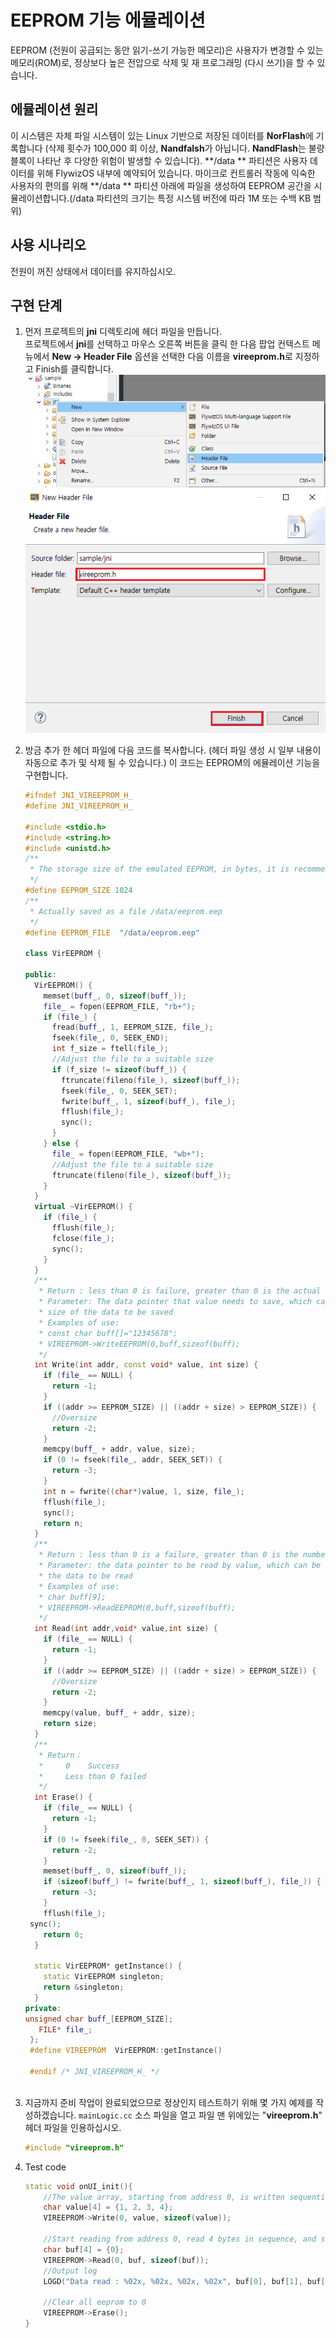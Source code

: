 # EEPROM 기능 에뮬레이션

 EEPROM (전원이 공급되는 동안 읽기-쓰기 가능한 메모리)은 사용자가 변경할 수 있는 메모리(ROM)로, 정상보다 높은 전압으로 삭제 및 재 프로그래밍 (다시 쓰기)을 할 수 있습니다.

## 에뮬레이션 원리

 이 시스템은 자체 파일 시스템이 있는 Linux 기반으로 저장된 데이터를 **NorFlash**에 기록합니다 (삭제 횟수가 100,000 회 이상, **Nandfalsh**가 아닙니다. **NandFlash**는 불량 블록이 나타난 후 다양한 위험이 발생할 수 있습니다).
 **/data ** 파티션은 사용자 데이터를 위해 FlywizOS 내부에 예약되어 있습니다. 마이크로 컨트롤러 작동에 익숙한 사용자의 편의를 위해 **/data ** 파티션 아래에 파일을 생성하여 EEPROM 공간을 시뮬레이션합니다.(/data 파티션의 크기는 특정 시스템 버전에 따라 1M 또는 수백 KB 범위)  

## 사용 시나리오

전원이 꺼진 상태에서 데이터를 유지하십시오.

## 구현 단계

1. 먼저 프로젝트의 **jni** 디렉토리에 헤더 파일을 만듭니다.  
   프로젝트에서 **jni**를 선택하고 마우스 오른쪽 버튼을 클릭 한 다음 팝업 컨텍스트 메뉴에서 **New -> Header File** 옵션을 선택한 다음 이름을 **vireeprom.h**로 지정하고 Finish를 클릭합니다.   
  ![](assets/create_head_file.png)  
  ![](assets/create_head_file2.png)  

2. 방금 추가 한 헤더 파일에 다음 코드를 복사합니다. (헤더 파일 생성 시 일부 내용이 자동으로 추가 및 삭제 될 수 있습니다.)
   이 코드는 EEPROM의 에뮬레이션 기능을 구현합니다.
   ```c++
   #ifndef JNI_VIREEPROM_H_
   #define JNI_VIREEPROM_H_
     
   #include <stdio.h>
   #include <string.h>
   #include <unistd.h>
   /**
    * The storage size of the emulated EEPROM, in bytes, it is recommended not to be too large
    */
   #define EEPROM_SIZE 1024
   /**
    * Actually saved as a file /data/eeprom.eep
    */
   #define EEPROM_FILE  "/data/eeprom.eep"
   
   class VirEEPROM {
   
   public:
     VirEEPROM() {
       memset(buff_, 0, sizeof(buff_));
       file_ = fopen(EEPROM_FILE, "rb+");
       if (file_) {
         fread(buff_, 1, EEPROM_SIZE, file_);
         fseek(file_, 0, SEEK_END);
         int f_size = ftell(file_);
         //Adjust the file to a suitable size
         if (f_size != sizeof(buff_)) {
           ftruncate(fileno(file_), sizeof(buff_));
           fseek(file_, 0, SEEK_SET);
           fwrite(buff_, 1, sizeof(buff_), file_);
           fflush(file_);
           sync();
         }
       } else {
         file_ = fopen(EEPROM_FILE, "wb+");
         //Adjust the file to a suitable size
         ftruncate(fileno(file_), sizeof(buff_));
       }
     }
     virtual ~VirEEPROM() {
       if (file_) {
         fflush(file_);
         fclose(file_);
         sync();
       }
     }
     /**
      * Return : less than 0 is failure, greater than 0 is the actual number of bytes written
      * Parameter: The data pointer that value needs to save, which can be a structure pointer, char*, int*..., size is the
      * size of the data to be saved
      * Examples of use:
      * const char buff[]="12345678";
      * VIREEPROM->WriteEEPROM(0,buff,sizeof(buff);
      */
     int Write(int addr, const void* value, int size) {
       if (file_ == NULL) {
         return -1;
       }
       if ((addr >= EEPROM_SIZE) || ((addr + size) > EEPROM_SIZE)) {
         //Oversize
         return -2;
       }
       memcpy(buff_ + addr, value, size);
       if (0 != fseek(file_, addr, SEEK_SET)) {
         return -3;
       }
       int n = fwrite((char*)value, 1, size, file_);
       fflush(file_);
       sync();
       return n;
     }
     /**
      * Return : less than 0 is a failure, greater than 0 is the number of bytes actually read
      * Parameter: the data pointer to be read by value, which can be a structure pointer, char*, int*..., size is the size of
      * the data to be read
      * Examples of use:
      * char buff[9];
      * VIREEPROM->ReadEEPROM(0,buff,sizeof(buff);
      */
     int Read(int addr,void* value,int size) {
       if (file_ == NULL) {
         return -1;
       }
       if ((addr >= EEPROM_SIZE) || ((addr + size) > EEPROM_SIZE)) {
         //Oversize
         return -2;
       }
       memcpy(value, buff_ + addr, size);
       return size;
     }
     /**
      * Return：
      *     0    Success
      *     Less than 0 failed
      */
     int Erase() {
       if (file_ == NULL) {
         return -1;
       }
       if (0 != fseek(file_, 0, SEEK_SET)) {
         return -2;
       }
       memset(buff_, 0, sizeof(buff_));
       if (sizeof(buff_) != fwrite(buff_, 1, sizeof(buff_), file_)) {
         return -3;
       }
       fflush(file_);
    sync();
       return 0;
     }
      
     static VirEEPROM* getInstance() {
       static VirEEPROM singleton;
       return &singleton;
     }
   private:
   unsigned char buff_[EEPROM_SIZE];
      FILE* file_;
    };
    #define VIREEPROM  VirEEPROM::getInstance()
   
    #endif /* JNI_VIREEPROM_H_ */
    
   ```   
3. 지금까지 준비 작업이 완료되었으므로 정상인지 테스트하기 위해 몇 가지 예제를 작성하겠습니다.
   `mainLogic.cc` 소스 파일을 열고 파일 맨 위에있는 "**vireeprom.h**" 헤더 파일을 인용하십시오.
    ```c++
    #include "vireeprom.h"
    ```
   
4. Test code   
    ```c++
    static void onUI_init(){
        //The value array, starting from address 0, is written sequentially
        char value[4] = {1, 2, 3, 4};
        VIREEPROM->Write(0, value, sizeof(value));

        //Start reading from address 0, read 4 bytes in sequence, and save the read content in buf
        char buf[4] = {0};
        VIREEPROM->Read(0, buf, sizeof(buf));
        //Output log
        LOGD("Data read : %02x, %02x, %02x, %02x", buf[0], buf[1], buf[2], buf[3]);
      
        //Clear all eeprom to 0
        VIREEPROM->Erase();
    }
    ```

   
